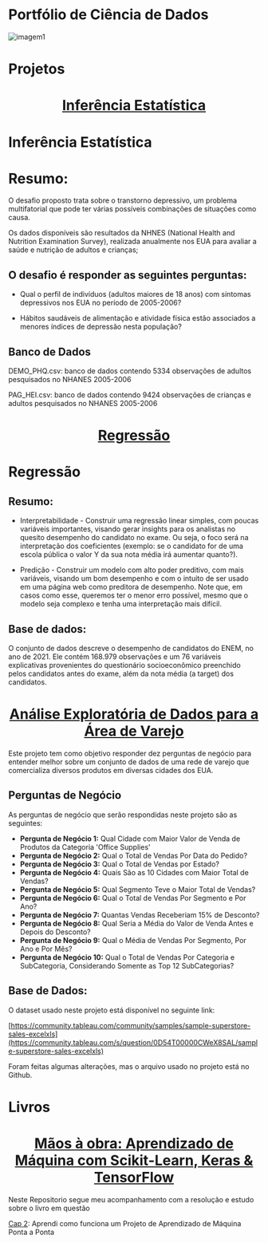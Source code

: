 # Portfólio de Ciência de Dados

 ![imagem1](https://github.com/Felintox/Portfolio/assets/129033082/2bc0d14b-9e38-4e19-a7c6-f1b597c2b551)


# Projetos




<h1 align="center"><a href="https://github.com/Felintox/Tera_Desafio_Inferencia">Inferência Estatística</a></h1>


# Inferência Estatística 


# Resumo:

O desafio proposto trata sobre o transtorno depressivo, um problema multifatorial que pode ter várias possíveis combinações de situações como causa.

Os dados disponíveis são resultados da NHNES (National Health and Nutrition Examination Survey), realizada anualmente nos EUA para avaliar a saúde e nutrição de adultos e crianças;

## O desafio é responder as seguintes perguntas:

- Qual o perfil de indivíduos (adultos maiores de 18 anos) com sintomas depressivos nos EUA no período de 2005-2006?

- Hábitos saudáveis de alimentação e atividade física estão associados a menores índices de depressão nesta população?

## Banco de Dados

DEMO_PHQ.csv: banco de dados contendo 5334 observações de adultos pesquisados no NHANES 2005-2006

PAG_HEI.csv: banco de dados contendo 9424 observações de crianças e adultos pesquisados no NHANES 2005-2006

#
<h1 align="center"><a href="https://github.com/Felintox/Tera_Desafio_Regressão">Regressão</a></h1>


# Regressão

## Resumo:

- Interpretabilidade - Construir uma regressão linear simples, com poucas variáveis importantes, visando gerar insights para os analistas no quesito desempenho do candidato no exame. Ou seja, o foco será na interpretação dos coeficientes (exemplo: se o candidato for de uma escola pública o valor Y da sua nota média irá aumentar quanto?).

- Predição -  Construir um modelo com alto poder preditivo, com mais variáveis, visando um bom desempenho e com o intuito de ser usado em uma página web como preditora de desempenho. Note que, em casos como esse, queremos ter o menor erro possível, mesmo que o modelo seja complexo e tenha uma interpretação mais difícil.

## Base de dados:

O conjunto de dados descreve o desempenho de candidatos do ENEM, no ano de 2021. Ele contém 168.979 observações e um 76 variáveis explicativas provenientes do questionário socioeconômico preenchido pelos candidatos antes do exame, além da nota média (a target) dos candidatos. 

#
<h1 align="center"><a href="https://github.com/Felintox/Curso-DSA/blob/main/Projeto_2/Projeto_2_DSA.ipynb">Análise Exploratória de Dados para a Área de Varejo</a></h1>

Este projeto tem como objetivo responder dez perguntas de negócio para entender melhor sobre um conjunto de dados de uma rede de varejo que comercializa diversos produtos em diversas cidades dos EUA.

## Perguntas de Negócio

As perguntas de negócio que serão respondidas neste projeto são as seguintes:

* **Pergunta de Negócio 1:** Qual Cidade com Maior Valor de Venda de Produtos da Categoria 'Office Supplies'
* **Pergunta de Negócio 2:** Qual o Total de Vendas Por Data do Pedido?
* **Pergunta de Negócio 3:** Qual o Total de Vendas por Estado?
* **Pergunta de Negócio 4:** Quais São as 10 Cidades com Maior Total de Vendas?
* **Pergunta de Negócio 5:** Qual Segmento Teve o Maior Total de Vendas?
* **Pergunta de Negócio 6:** Qual o Total de Vendas Por Segmento e Por Ano?
* **Pergunta de Negócio 7:** Quantas Vendas Receberiam 15% de Desconto?
* **Pergunta de Negócio 8:** Qual Seria a Média do Valor de Venda Antes e Depois do Desconto?
* **Pergunta de Negócio 9:** Qual o Média de Vendas Por Segmento, Por Ano e Por Mês?
* **Pergunta de Negócio 10:** Qual o Total de Vendas Por Categoria e SubCategoria, Considerando Somente as Top 12 SubCategorias?

## Base de Dados:

O dataset usado neste projeto está disponível no seguinte link:

[https://community.tableau.com/community/samples/sample-superstore-sales-excelxls](https://community.tableau.com/s/question/0D54T00000CWeX8SAL/sample-superstore-sales-excelxls)

Foram feitas algumas alterações, mas o arquivo usado no projeto está no Github.


# Livros

<h1 align="center"><a href="https://github.com/Felintox/handson_ml">Mãos à obra: Aprendizado de Máquina com Scikit-Learn, Keras & TensorFlow</a></h1>

Neste Repositorio segue meu acompanhamento com a resolução e estudo sobre o livro em questão

[Cap 2](https://github.com/Felintox/handson_ml/tree/main/Cap2): Aprendi como funciona um Projeto de Aprendizado de Máquina Ponta a Ponta
